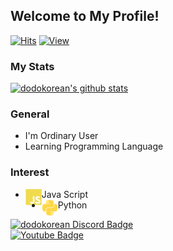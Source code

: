 <div align=left>

## Welcome to My Profile!

[![Hits](https://hits.seeyoufarm.com/api/count/incr/badge.svg?url=https%3A%2F%2Fgithub.com%2Fdodokorean)]()
[![View](https://komarev.com/ghpvc/?username=dodokorean&style=flat-square)]() 

</div>

### My Stats
[![dodokorean's github stats](https://github-readme-stats.vercel.app/api?username=dodokorean&show_icons=true&theme=merko)]()

</div>

### General
- I'm Ordinary User
- Learning Programming Language

### Interest
- Java Script <img align="left" width="26px" src="https://github.com/devicons/devicon/blob/master/icons/javascript/javascript-plain.svg"/>
- Python <img align="left" width="26px" src="https://github.com/devicons/devicon/blob/master/icons/python/python-plain.svg"/>

<div align=left>

[![dodokorean Discord Badge](http://img.shields.io/badge/-My%20Discord-black?style=flat-square&logo=discord&link=https://discord.gg/SGg9ZX7)](https://discord.gg/SGg9ZX7)  
[![Youtube Badge](https://img.shields.io/badge/Youtube-ff0000?style=flat-square&logo=youtube&link=https://www.youtube.com/channel/UCVnfclpHNKOe1QkEQxYo1jw)](https://www.youtube.com/channel/UCVnfclpHNKOe1QkEQxYo1jw) 
